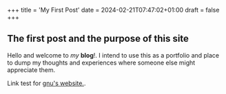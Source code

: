 +++
title = 'My First Post'
date = 2024-02-21T07:47:02+01:00
draft = false
+++


## The first post and the purpose of this site

Hello and welcome to *my* **blog**!.
I intend to use this as a portfolio and place to dump my thoughts and experiences where someone else might appreciate them.

Link test for [gnu's website.](gnu.org).

